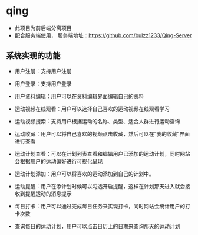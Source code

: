 # qing
+ 此项目为前后端分离项目
+ 配合服务端使用， 服务端地址：https://github.com/bulzz1233/Qing-Server

## 系统实现的功能

+ 用户注册：支持用户注册

+ 用户登录：支持用户登录

+ 用户资料编辑：用户可以在资料编辑界面编辑自己的资料

+ 运动视频在线观看：用户可以选择自己喜欢的运动视频在线观看学习

+ 运动视频搜索：支持用户根据运动的名称、类型、适合人群进行运动查询

+ 运动收藏：用户可以将自己喜欢的视频点击收藏，然后可以在“我的收藏”界面进行查看

+ 运动计划查看：可以在计划列表查看和编辑用户已添加的运动计划，同时网站会根据用户的运动偏好进行可视化呈现

+ 运动计划添加：用户可以将喜欢的运动添加到自己的计划中。

+ 运动提醒：用户在添计划时候可以勾选开启提醒，这样在计划那天进入就会接收到提醒运动的消息提示

+ 每日打卡：用户可以通过完成每日任务来实现打卡，同时网站会统计用户的打卡次数

+ 查询每日的运动计划，用户可以点击日历上的日期来查询那天的运动计划
